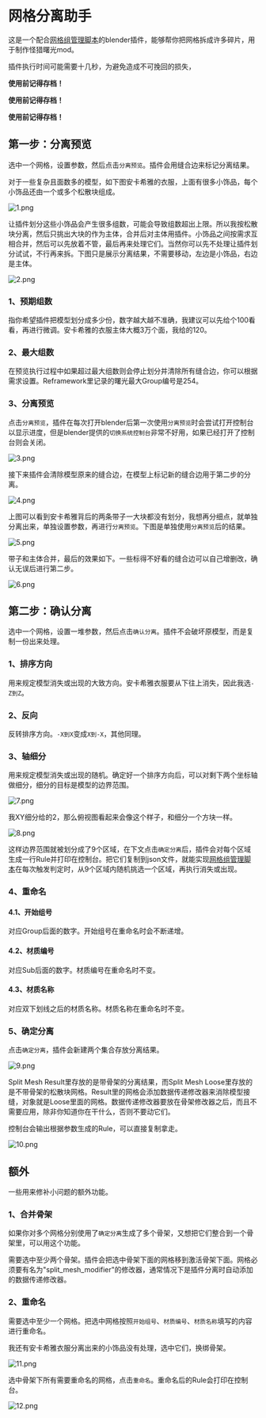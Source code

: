 # 网格分离助手
这是一个配合[网格组管理脚本](https://www.caimogu.cc/post/1081209.html)的blender插件，能够帮你把网格拆成许多碎片，用于制作怪猎曙光mod。

插件执行时间可能需要十几秒，为避免造成不可挽回的损失，

**使用前记得存档！**

**使用前记得存档！**

**使用前记得存档！**

## 第一步：分离预览
选中一个网格，设置参数，然后点击`分离预览`。插件会用缝合边来标记分离结果。

对于一些复杂且面数多的模型，如下图安卡希雅的衣服，上面有很多小饰品，每个小饰品还由一个或多个松散块组成。

![1.png](https://github.com/dddder4/Split-Mesh-Helper/blob/main/image/1.png)

让插件划分这些小饰品会产生很多组数，可能会导致组数超出上限。所以我按松散块分离，然后只挑出大块的作为主体，合并后对主体用插件。小饰品之间按需求互相合并，然后可以先放着不管，最后再来处理它们。当然你可以先不处理让插件划分试试，不行再来拆。下图只是展示分离结果，不需要移动，左边是小饰品，右边是主体。

![2.png](https://github.com/dddder4/Split-Mesh-Helper/blob/main/image/2.png)

### 1、预期组数
指你希望插件把模型划分成多少份，数字越大越不准确，我建议可以先给个100看看，再进行微调。安卡希雅的衣服主体大概3万个面，我给的120。

### 2、最大组数
在预览执行过程中如果超过最大组数则会停止划分并清除所有缝合边，你可以根据需求设置。Reframework里记录的曙光最大Group编号是254。

### 3、分离预览
点击`分离预览`，插件在每次打开blender后第一次使用`分离预览`时会尝试打开控制台以显示进度，但是blender提供的`切换系统控制台`非常不好用，如果已经打开了控制台则会关闭。

![3.png](https://github.com/dddder4/Split-Mesh-Helper/blob/main/image/3.png)

接下来插件会清除模型原来的缝合边，在模型上标记新的缝合边用于第二步的分离。

![4.png](https://github.com/dddder4/Split-Mesh-Helper/blob/main/image/4.png)

上图可以看到安卡希雅背后的两条带子一大块都没有划分，我想再分细点，就单独分离出来，单独设置参数，再进行`分离预览`。下图是单独使用`分离预览`后的结果。

![5.png](https://github.com/dddder4/Split-Mesh-Helper/blob/main/image/5.png)

带子和主体合并，最后的效果如下。一些标得不好看的缝合边可以自己增删改，确认无误后进行第二步。

![6.png](https://github.com/dddder4/Split-Mesh-Helper/blob/main/image/6.png)

## 第二步：确认分离
选中一个网格，设置一堆参数，然后点击`确认分离`。插件不会破坏原模型，而是复制一份出来处理。

### 1、排序方向
用来规定模型消失或出现的大致方向。安卡希雅衣服要从下往上消失，因此我选`-Z到Z`。

### 2、反向
反转排序方向。`-X到X`变成`X到-X`，其他同理。

### 3、轴细分
用来规定模型消失或出现的随机。确定好一个排序方向后，可以对剩下两个坐标轴做细分，细分的目标是模型的边界范围。

![7.png](https://github.com/dddder4/Split-Mesh-Helper/blob/main/image/7.png)

我XY细分给的2，那么俯视图看起来会像这个样子，和细分一个方块一样。

![8.png](https://github.com/dddder4/Split-Mesh-Helper/blob/main/image/8.png)

这样边界范围就被划分成了9个区域，在下文点击`确定分离`后，插件会对每个区域生成一行Rule并打印在控制台。把它们复制到json文件，就能实现[网格组管理脚本](https://www.caimogu.cc/post/1081209.html)在每次触发判定时，从9个区域内随机挑选一个区域，再执行消失或出现。

### 4、重命名
#### 4.1、开始组号
对应Group后面的数字。开始组号在重命名时会不断递增。

#### 4.2、材质编号
对应Sub后面的数字。材质编号在重命名时不变。

#### 4.3、材质名称
对应双下划线之后的材质名称。材质名称在重命名时不变。

### 5、确定分离
点击`确定分离`，插件会新建两个集合存放分离结果。

![9.png](https://github.com/dddder4/Split-Mesh-Helper/blob/main/image/9.png)

Split Mesh Result里存放的是带骨架的分离结果，而Split Mesh Loose里存放的是不带骨架的松散块网格。Result里的网格会添加数据传递修改器来消除模型接缝，对象就是Loose里面的网格。数据传递修改器要放在骨架修改器之后，而且不需要应用，除非你知道你在干什么，否则不要动它们。

控制台会输出根据参数生成的Rule，可以直接复制拿走。

![10.png](https://github.com/dddder4/Split-Mesh-Helper/blob/main/image/10.png)

## 额外
一些用来修补小问题的额外功能。

### 1、合并骨架
如果你对多个网格分别使用了`确定分离`生成了多个骨架，又想把它们整合到一个骨架里，可以用这个功能。

需要选中至少两个骨架。插件会把选中骨架下面的网格移到激活骨架下面。网格必须要有名为"split_mesh_modifier"的修改器，通常情况下是插件分离时自动添加的数据传递修改器。

### 2、重命名
需要选中至少一个网格。把选中网格按照`开始组号`、`材质编号`、`材质名称`填写的内容进行重命名。

我还有安卡希雅衣服分离出来的小饰品没有处理，选中它们，换绑骨架。

![11.png](https://github.com/dddder4/Split-Mesh-Helper/blob/main/image/11.png)

选中骨架下所有需要重命名的网格，点击`重命名`。重命名后的Rule会打印在控制台。

![12.png](https://github.com/dddder4/Split-Mesh-Helper/blob/main/image/12.png)
